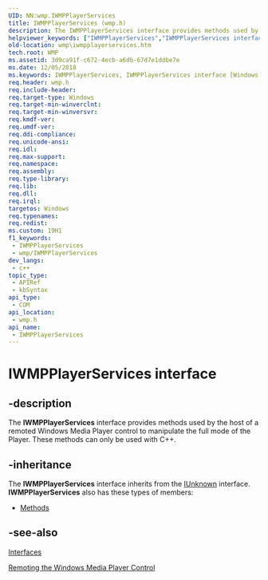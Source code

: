 ```yaml
---
UID: NN:wmp.IWMPPlayerServices
title: IWMPPlayerServices (wmp.h)
description: The IWMPPlayerServices interface provides methods used by the host of a remoted Windows Media Player control to manipulate the full mode of the Player. These methods can only be used with C++.
helpviewer_keywords: ["IWMPPlayerServices","IWMPPlayerServices interface [Windows Media Player]","IWMPPlayerServices interface [Windows Media Player]","described","IWMPPlayerServicesInterface","wmp.iwmpplayerservices","wmp/IWMPPlayerServices"]
old-location: wmp\iwmpplayerservices.htm
tech.root: WMP
ms.assetid: 3d9ca91f-c672-4ecb-a6db-67d7e1ddbe7e
ms.date: 12/05/2018
ms.keywords: IWMPPlayerServices, IWMPPlayerServices interface [Windows Media Player], IWMPPlayerServices interface [Windows Media Player],described, IWMPPlayerServicesInterface, wmp.iwmpplayerservices, wmp/IWMPPlayerServices
req.header: wmp.h
req.include-header: 
req.target-type: Windows
req.target-min-winverclnt: 
req.target-min-winversvr: 
req.kmdf-ver: 
req.umdf-ver: 
req.ddi-compliance: 
req.unicode-ansi: 
req.idl: 
req.max-support: 
req.namespace: 
req.assembly: 
req.type-library: 
req.lib: 
req.dll: 
req.irql: 
targetos: Windows
req.typenames: 
req.redist: 
ms.custom: 19H1
f1_keywords:
 - IWMPPlayerServices
 - wmp/IWMPPlayerServices
dev_langs:
 - c++
topic_type:
 - APIRef
 - kbSyntax
api_type:
 - COM
api_location:
 - wmp.h
api_name:
 - IWMPPlayerServices
---
```


# IWMPPlayerServices interface


## -description

The <b>IWMPPlayerServices</b> interface provides methods used by the host of a remoted Windows Media Player control to manipulate the full mode of the Player. These methods can only be used with C++.

## -inheritance

The <b>IWMPPlayerServices</b> interface inherits from the <a href="/windows/desktop/api/unknwn/nn-unknwn-iunknown">IUnknown</a> interface. <b>IWMPPlayerServices</b> also has these types of members:
<ul>
<li><a href="https://docs.microsoft.com/">Methods</a></li>
</ul>

## -see-also

<a href="/windows/desktop/WMP/interfaces">Interfaces</a>



<a href="/windows/desktop/WMP/remoting-the-windows-media-player-control">Remoting the Windows Media Player Control</a>
